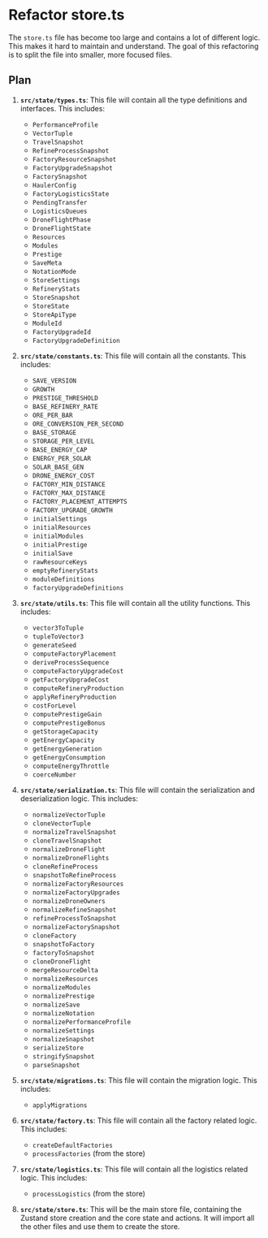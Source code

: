 # Refactor store.ts

The `store.ts` file has become too large and contains a lot of different logic. This makes it hard to maintain and understand. The goal of this refactoring is to split the file into smaller, more focused files.

## Plan

1.  **`src/state/types.ts`**: This file will contain all the type definitions and interfaces. This includes:
    - `PerformanceProfile`
    - `VectorTuple`
    - `TravelSnapshot`
    - `RefineProcessSnapshot`
    - `FactoryResourceSnapshot`
    - `FactoryUpgradeSnapshot`
    - `FactorySnapshot`
    - `HaulerConfig`
    - `FactoryLogisticsState`
    - `PendingTransfer`
    - `LogisticsQueues`
    - `DroneFlightPhase`
    - `DroneFlightState`
    - `Resources`
    - `Modules`
    - `Prestige`
    - `SaveMeta`
    - `NotationMode`
    - `StoreSettings`
    - `RefineryStats`
    - `StoreSnapshot`
    - `StoreState`
    - `StoreApiType`
    - `ModuleId`
    - `FactoryUpgradeId`
    - `FactoryUpgradeDefinition`

2.  **`src/state/constants.ts`**: This file will contain all the constants. This includes:
    - `SAVE_VERSION`
    - `GROWTH`
    - `PRESTIGE_THRESHOLD`
    - `BASE_REFINERY_RATE`
    - `ORE_PER_BAR`
    - `ORE_CONVERSION_PER_SECOND`
    - `BASE_STORAGE`
    - `STORAGE_PER_LEVEL`
    - `BASE_ENERGY_CAP`
    - `ENERGY_PER_SOLAR`
    - `SOLAR_BASE_GEN`
    - `DRONE_ENERGY_COST`
    - `FACTORY_MIN_DISTANCE`
    - `FACTORY_MAX_DISTANCE`
    - `FACTORY_PLACEMENT_ATTEMPTS`
    - `FACTORY_UPGRADE_GROWTH`
    - `initialSettings`
    - `initialResources`
    - `initialModules`
    - `initialPrestige`
    - `initialSave`
    - `rawResourceKeys`
    - `emptyRefineryStats`
    - `moduleDefinitions`
    - `factoryUpgradeDefinitions`

3.  **`src/state/utils.ts`**: This file will contain all the utility functions. This includes:
    - `vector3ToTuple`
    - `tupleToVector3`
    - `generateSeed`
    - `computeFactoryPlacement`
    - `deriveProcessSequence`
    - `computeFactoryUpgradeCost`
    - `getFactoryUpgradeCost`
    - `computeRefineryProduction`
    - `applyRefineryProduction`
    - `costForLevel`
    - `computePrestigeGain`
    - `computePrestigeBonus`
    - `getStorageCapacity`
    - `getEnergyCapacity`
    - `getEnergyGeneration`
    - `getEnergyConsumption`
    - `computeEnergyThrottle`
    - `coerceNumber`

4.  **`src/state/serialization.ts`**: This file will contain the serialization and deserialization logic. This includes:
    - `normalizeVectorTuple`
    - `cloneVectorTuple`
    - `normalizeTravelSnapshot`
    - `cloneTravelSnapshot`
    - `normalizeDroneFlight`
    - `normalizeDroneFlights`
    - `cloneRefineProcess`
    - `snapshotToRefineProcess`
    - `normalizeFactoryResources`
    - `normalizeFactoryUpgrades`
    - `normalizeDroneOwners`
    - `normalizeRefineSnapshot`
    - `refineProcessToSnapshot`
    - `normalizeFactorySnapshot`
    - `cloneFactory`
    - `snapshotToFactory`
    - `factoryToSnapshot`
    - `cloneDroneFlight`
    - `mergeResourceDelta`
    - `normalizeResources`
    - `normalizeModules`
    - `normalizePrestige`
    - `normalizeSave`
    - `normalizeNotation`
    - `normalizePerformanceProfile`
    - `normalizeSettings`
    - `normalizeSnapshot`
    - `serializeStore`
    - `stringifySnapshot`
    - `parseSnapshot`

5.  **`src/state/migrations.ts`**: This file will contain the migration logic. This includes:
    - `applyMigrations`

6.  **`src/state/factory.ts`**: This file will contain all the factory related logic. This includes:
    - `createDefaultFactories`
    - `processFactories` (from the store)

7.  **`src/state/logistics.ts`**: This file will contain all the logistics related logic. This includes:
    - `processLogistics` (from the store)

8.  **`src/state/store.ts`**: This will be the main store file, containing the Zustand store creation and the core state and actions. It will import all the other files and use them to create the store.
